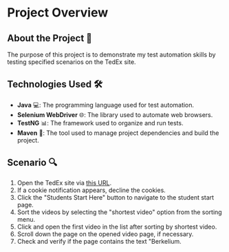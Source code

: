 # Project Overview

## About the Project 🎯
The purpose of this project is to demonstrate my test automation skills by testing specified scenarios on the TedEx site.

## Technologies Used 🛠️
- **Java** 💻: The programming language used for test automation.
- **Selenium WebDriver** 🌐: The library used to automate web browsers.
- **TestNG** 📊: The framework used to organize and run tests.
- **Maven** 🔧: The tool used to manage project dependencies and build the project.

## Scenario 🔍
1. Open the TedEx site via [this URL](https://ed.ted.com/).
2. If a cookie notification appears, decline the cookies.
3. Click the "Students Start Here" button to navigate to the student start page.
4. Sort the videos by selecting the "shortest video" option from the sorting menu.
5. Click and open the first video in the list after sorting by shortest video.
6. Scroll down the page on the opened video page, if necessary.
7. Check and verify if the page contains the text "Berkelium.

<!--
## Results 📈


## Contributors 🤝
- ** **: [LinkedIn Profile Link] - Responsible for the development of this project and writing the tests.
-->
